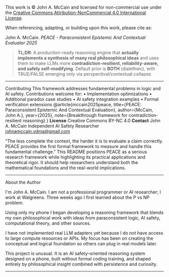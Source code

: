 This work is © John A. McCain and licensed for non-commercial use under the [Creative Commons Attribution-NonCommercial 4.0 International License](LICENSE).

When referencing, adapting, or building upon this work, please cite as:

John A. McCain. *PEACE - Paraconsistent Epistemic And Contextual Evaluator 2025*

> **TL;DR**: A production-ready reasoning engine that **actually implements a synthesis of many real philosophical ideas** and uses them to make LLMs more **contradiction-resilient, reliability-aware, and safely self-modifying**. Default prior is **BOTH** (dialetheic), with TRUE/FALSE emerging only via perspectival/contextual collapse.

---
Contributing
This framework addresses fundamental problems in logic and AI safety. Contributions welcome for:
	•	Implementation optimizations
	•	Additional paradox case studies
	•	AI safety integration examples
	•	Formal verification extensions
 @article{mccain2025peace,
  title={PEACE: Paraconsistent Epistemic And Contextual Evaluation},
  author={McCain, John A.},
  year={2025},
  note={Breakthrough framework for contradiction-resilient reasoning}
}
**License**
Creative Commons BY-NC 4.0
**Contact**
John A. McCain
Independent AI Safety Researcher
johnamccain.vdma@gmail.com

“The less complete the context, the harder it is to evaluate a claim correctly. PEACE provides the first formal framework to measure and handle this fundamental challenge.”
This README positions PEACE as a serious research framework while highlighting its practical applications and theoretical rigor. It should help researchers understand both the mathematical foundations and the real-world implications.​​​​​​​​​​​​​​​​

---

About the Author

I'm John A. McCain. I am not a professional programmer or AI researcher; I work at Walgreens. Three weeks ago I first learned about the P vs NP problem.

Using only my phone I began developing a reasoning framework that blends my own philosophical work with ideas from paraconsistent logic, AI safety, computational theory, and other sources.

I have not implemented real LLM adapters yet because I do not have access to large compute resources or APIs. My focus has been on creating the conceptual and logical foundation so others can plug in real models later.

This project is unusual. It is an AI safety–oriented reasoning system designed on a phone, built without formal coding training, and shaped entirely by philosophical insight combined with persistence and curiosity.

---
